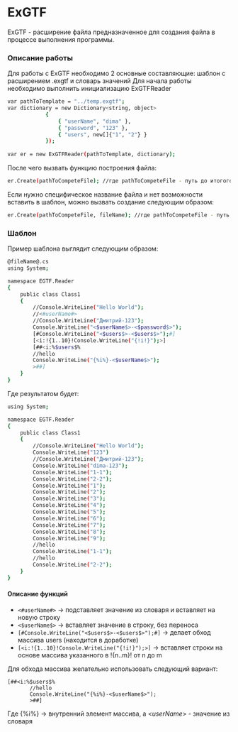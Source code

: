 # ExGTF
ExGTF - расширение файла предназначенное для создания файла в процессе выполнения программы.

### Описание работы
Для работы с ExGTF необходимо 2 основные составляющие: шаблон с расширением .exgtf и словарь значений
Для начала работы необходимо выполнить инициализацию ExGTFReader
```sh
var pathToTemplate = "../temp.exgtf";
var dictionary = new Dictionary<string, object>
            {
                { "userName", "dima" }, 
                { "password", "123" }, 
                { "users", new[]{"1", "2"} }
            });
            
var er = new ExGTFReader(pathToTemplate, dictionary);
```
После чего вызвать функцию построения файла:
```sh
er.Create(pathToCompeteFile); //где pathToCompeteFile - путь до итогого выражения
```
Если нужно специфическое название файла и нет возможности вставить в шаблон, можно вызвать создание следующим образом:
```sh
er.Create(pathToCompeteFile, fileName); //где pathToCompeteFile - путь до итогого выражения
```

### Шаблон
Пример шаблона выглядит следующим образом:
```sh
@fileName@.cs
using System;

namespace EGTF.Reader
{
    public class Class1
    {
        //Console.WriteLine("Hello World");
        //<#userName#>
        //Console.WriteLine("Дмитрий-123");
        Console.WriteLine("<$userName$>-<$password$>");
        [#Console.WriteLine("<$users$>-<$users$>");#]
        [<i:!{1..10}!Console.WriteLine("{!i!}");>]
        [##<i:%$users$%
        //hello
        Console.WriteLine("{%i%}-<$userName$>");
        >##]
    }
}
```
Где результатом будет:
```sh
using System;

namespace EGTF.Reader
{
    public class Class1
    {
        //Console.WriteLine("Hello World");
        Console.WriteLine("123")
        //Console.WriteLine("Дмитрий-123");
        Console.WriteLine("dima-123");
        Console.WriteLine("1-1");
        Console.WriteLine("2-2");
        Console.WriteLine("1");
        Console.WriteLine("2");
        Console.WriteLine("3");
        Console.WriteLine("4");
        Console.WriteLine("5");
        Console.WriteLine("6");
        Console.WriteLine("7");
        Console.WriteLine("8");
        Console.WriteLine("9");
        //hello
        Console.WriteLine("1-1");
        //hello
        Console.WriteLine("2-2");
    }
}
```

#### Описание функций
* ```<#userName#>``` -> подставляет значение из словаря и вставляет на новую строку
* ```<$userName$>``` -> вставляет значение в строку, без переноса
* ```[#Console.WriteLine("<$users$>-<$users$>");#]``` -> делает обход массива users (находится в доработке)
* ```[<i:!{1..10}!Console.WriteLine("{!i!}");>]``` -> вставляет строки на основе массива указанного в !{n..m}! от n до m

Для обхода массива желательно использовать следующий вариант:
 ```
 [##<i:%$users$%
        //hello
        Console.WriteLine("{%i%}-<$userName$>");
        >##]
``` 
Где {%i%} -> внутренний элемент массива, а <$userName$> - значение из словаря